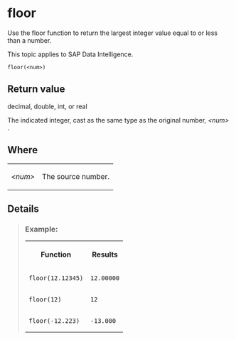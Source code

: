 <!-- loio5761d5ff6d6d1014b3fc9283b0e91070 -->

# floor

Use the floor function to return the largest integer value equal to or less than a number.



This topic applies to SAP Data Intelligence.



```
floor(<num>)
```



## Return value

decimal, double, int, or real

The indicated integer, cast as the same type as the original number, *<num\>* .



## Where


<table>
<tr>
<td valign="top">

*<num\>* 

</td>
<td valign="top">

The source number.

</td>
</tr>
</table>



<a name="loio5761d5ff6d6d1014b3fc9283b0e91070__section_gsj_2hj_vdb"/>

## Details

> ### Example:  
> 
> <table>
> <tr>
> <th valign="top">
> 
> Function
> 
> </th>
> <th valign="top">
> 
> Results
> 
> </th>
> </tr>
> <tr>
> <td valign="top">
> 
> ```
> floor(12.12345)
> 
> ```
> 
> 
> 
> </td>
> <td valign="top">
> 
> ```
> 12.00000
> 
> ```
> 
> 
> 
> </td>
> </tr>
> <tr>
> <td valign="top">
> 
> ```
> floor(12)
> 
> ```
> 
> 
> 
> </td>
> <td valign="top">
> 
> ```
> 12
> 
> ```
> 
> 
> 
> </td>
> </tr>
> <tr>
> <td valign="top">
> 
> ```
> floor(-12.223)
> 
> ```
> 
> 
> 
> </td>
> <td valign="top">
> 
> ```
> -13.000
> 
> ```
> 
> 
> 
> </td>
> </tr>
> </table>

